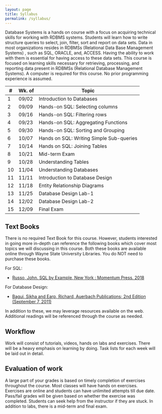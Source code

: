 ```yaml
---
layout: page
title: Syllabus
permalink: /syllabus/
---
```

Database Systems is a hands on course with a focus on acquiring technical skills for working with RDBMS systems. Students will learn how to write structure queries to select, join, filter, sort and report on data sets.
Data in most organizations resides in RDBMSs (Relational Data Base Management Systems) , such as SQL, ORACLE, and, ACCESS. Having the ability to work with them is essential for having access to these data sets. This course is focused on learning skills necessary for retrieving, processing, and reporting data present in RDBMSs (Relational Database Management Systems).
A computer is required for this course. No prior programming experience is assumed.

| # | Wk. of |  Topic  |  
|-------|------|-----------|
1	| 09/02	| Introduction to Databases |          
2	| 09/09	| Hands-on SQL: Selecting columns |  
3	| 09/16	| Hands-on SQL: Filtering rows  	 |  
4	| 09/23	| Hands-on SQL: Aggregating Functions  |  
5	| 09/30	| Hands-on SQL: Sorting and Grouping  |  
6	| 10/07	| Hands on SQL: Writing Simple Sub-queries |  
7  |  10/14   | Hands on SQL: Joining Tables |  
8	| 10/21	| Mid-term  Exam|  
9	| 10/28	| Understanding Tables  |  
10	| 11/04	| Understanding Databases  |  
11	| 11/11	| Introduction to Database Design  |  
12	| 11/18	| Entity Relationship Diagrams  |  
13	| 11/25	| Database Design Lab-1  |  
14	| 12/02	| Database Design Lab-2   |  
15	| 12/09	| Final Exam   |  


## Text Books
There is no required Text Book for this course. However, students interested in going more in-depth can reference the following books which cover most topics we will discussing in this course. Both these books are available online through Wayne State University Libraries. You do NOT need to purchase these books.

For SQL:
* [Russo, John. SQL by Example, New York : Momentum Press. 2018](https://www.amazon.com/SQL-Example-John-Russo/dp/1945612622)

For Database Design:
* [Bagui, Sikha and Earp, Richard, Auerbach Publications; 2nd Edition (September 7, 2011)](https://www.amazon.com/Database-Design-Entity-Relationship-Diagrams-Foundations/dp/1439861765/ref=sr_1_3?dchild=1&keywords=Database+Design+Using+Entity-Relationship+Diagrams&qid=1598712857&s=books&sr=1-3)

In addition to these, we may leverage resources available on the web. Additional readings will be referenced through the course as needed.

## Workflow
Work will consist of tutorials, videos, hands on labs and exercises. There will be a heavy emphasis on learning by doing. Task lists for each week will be laid out in detail.

## Evaluation of work
A large part of your grades is based on timely completion of exercises throughout the course. Most classes will have hands on exercises. Exercises are online and students can have unlimited attempts till due date. Pass/fail grades will be given based on whether the exercise was completed. Students can seek help from the instructor if they are stuck. In addition to labs, there is a mid-term and final exam.
